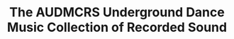 ---
ee_id: '2217'
site: '1'
type: '2'
long_id: 2011-156 The AUDMCRS Underground Dance Music Collection of Recorded Sound
url: 2011-156-audmcrs-installation
title: The AUDMCRS Underground Dance Music Collection of Recorded Sound
year: '2011'
medium: '800+ trance records, MARC formatted database. '
commission:
dims: Variable
pitch: "​Professionally archived collection of trance records."
ps: ​This is a collection of about 900 or so trance records I acquired from <a href="http://en.wikipedia.org/wiki/Joshua_Topolsky"
  target="_blank">a retired trance DJ</a> in 2011. The records were professionally
  cataloged and archived over the course of a year. Each record was bar coded, and
  these bar codes provided the inventory numbers tying them into a MARC standard database,
  as well as a hi-resolution database images of each record. This “collection” is
  toured. ps - I made a website for it as well.
live_url: http://audmcrs.coryarcangel.com/
related: |-
  [2228] [2012-065-audmcrs-essay] 2012-065 AUDMCRS Essay
  [2242] [2013-063-audmcrs-website] 2013-063 AUDMCRS website
youtube:
imgs: carnegie-pittsburgh-2012-09-install-14-database-TL.jpg,AUDMCRS-2011-156-detail-Heart-02-database-SM.jpg,AUDMCRS-2011-156-detail-Heart-01-database-SM.jpg,AUDMCRS-2011-156-binders-database-ih.jpg,AUDMCRS-2011-156-detail-Heart-03-database-SM.jpg,AUDMCRS-2011-156-detail-Heart-05-database-SM.jpg,AUDMCRS-2011-156-detail-Heart-04-database-SM.jpg,AUDMCRS-2011-156-install-Carnegie-02-database-TL.jpg,AUDMCRS-2011-156-install-DHC-01-database-RMT.jpg,AUDMCRS-2011-156-install-Carnegie-01-database-TL.jpg,AUDMCRS-2011-156-install-DHC-02-database-RMT.jpg,AUDMCRS-2011-156-install-Heart-01-database-SM.jpg,AUDMCRS-2011-156-install-Heart-02-database-SM.jpg,AUDMCRS-2011-156-install-ropac-01-database.jpg,AUDMCRS-2011-156-install-ropac-02-database.jpg,AUDMCRS-2011-156-install-ropac-03-database.jpg,AUDMCRS-2011-156-install-ropac-04-database.jpg
subheading: "(Installation)"
display_year: '2012'
download:
add_credit:
add_credits:
related_code:
layout: things-i-made
---